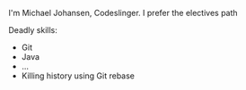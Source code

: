 I'm Michael Johansen, Codeslinger.
I prefer the electives path

Deadly skills:
 * Git
 * Java
 * ...
 * Killing history using Git rebase

